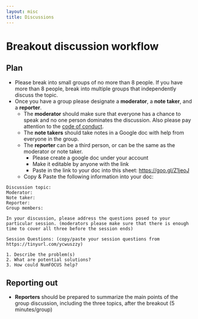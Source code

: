 ```yaml
---
layout: misc
title: Discussions
---
```



# Breakout discussion workflow

## Plan

- Please break into small groups of no more than 8 people. If you have more than 8 people, break into multiple groups that independently discuss the topic. 
- Once you have a group please designate a **moderator**, a **note taker**, and a **reporter**.
	- The **moderator** should make sure that everyone has a chance to speak and no one person dominates the discussion. Also please pay attention to the [code of conduct](https://www.numfocus.org/code-of-conduct).
	-  The **note takers** should take notes in a Google doc with help from everyone in the group.
	-  The **reporter** can be a third person, or can be the same as the moderator or note taker. 
		-  Please create a google doc under your account
		-  Make it editable by anyone with the link
		-  Paste in the link to your doc into this sheet: https://goo.gl/Z1jeoJ
    -  Copy & Paste the following information into your doc:
```
Discussion topic:
Moderator:
Note taker:
Reporter:
Group members:

In your discussion, please address the questions posed to your particular session. (moderators please make sure that there is enough time to cover all three before the session ends)

Session Questions: (copy/paste your session questions from https://tinyurl.com/ycwuszzy)

1. Describe the problem(s)
2. What are potential solutions?  
3. How could NumFOCUS help?

```

## Reporting out

- **Reporters** should be prepared to summarize the main points of the group discussion, including the three topics, after the breakout (5 minutes/group)

